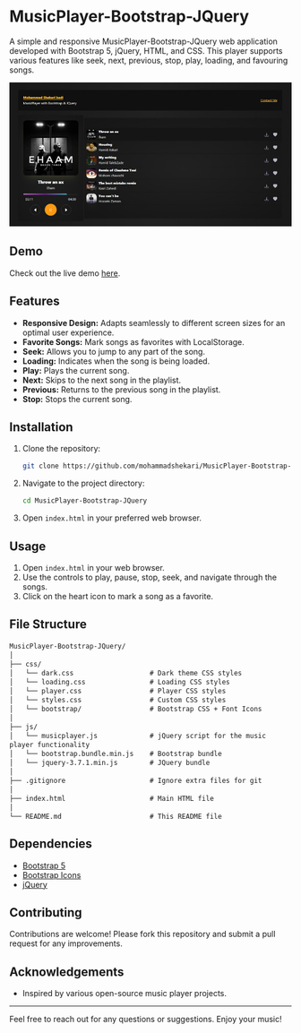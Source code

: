 # MusicPlayer-Bootstrap-JQuery

A simple and responsive MusicPlayer-Bootstrap-JQuery web application developed with Bootstrap 5, jQuery, HTML, and CSS.
This player
supports various features like seek, next, previous, stop, play, loading, and favouring songs.

<img src="https://github.com/Mohammadshekari/MusicPlayer-Bootstrap-JQuery/blob/main/screenshots/index.jpg?raw=true" width="600">

## Demo

Check out the live demo [here](https://mohammadshekari.github.io/MusicPlayer-Bootstrap-JQuery/index.html).

## Features

- **Responsive Design:** Adapts seamlessly to different screen sizes for an optimal user experience.
- **Favorite Songs:** Mark songs as favorites with LocalStorage.
- **Seek:** Allows you to jump to any part of the song.
- **Loading:** Indicates when the song is being loaded.
- **Play:** Plays the current song.
- **Next:** Skips to the next song in the playlist.
- **Previous:** Returns to the previous song in the playlist.
- **Stop:** Stops the current song.

## Installation

1. Clone the repository:
    ```bash
    git clone https://github.com/mohammadshekari/MusicPlayer-Bootstrap-JQuery.git
    ```
2. Navigate to the project directory:
    ```bash
    cd MusicPlayer-Bootstrap-JQuery
    ```
3. Open `index.html` in your preferred web browser.

## Usage

1. Open `index.html` in your web browser.
2. Use the controls to play, pause, stop, seek, and navigate through the songs.
3. Click on the heart icon to mark a song as a favorite.

## File Structure

```
MusicPlayer-Bootstrap-JQuery/
│
├── css/
│   └── dark.css                   # Dark theme CSS styles
│   └── loading.css                # Loading CSS styles
│   └── player.css                 # Player CSS styles
│   └── styles.css                 # Custom CSS styles
│   └── bootstrap/                 # Bootstrap CSS + Font Icons
│
├── js/
│   └── musicplayer.js             # jQuery script for the music player functionality
│   └── bootstrap.bundle.min.js    # Bootstrap bundle
│   └── jquery-3.7.1.min.js        # JQuery bundle
│
├── .gitignore                     # Ignore extra files for git
│
├── index.html                     # Main HTML file
│
└── README.md                      # This README file
```

## Dependencies

- [Bootstrap 5](https://getbootstrap.com/)
- [Bootstrap Icons](https://icons.getbootstrap.com/)
- [jQuery](https://jquery.com/)

## Contributing

Contributions are welcome! Please fork this repository and submit a pull request for any improvements.

## Acknowledgements

- Inspired by various open-source music player projects.

---

Feel free to reach out for any questions or suggestions. Enjoy your music!
